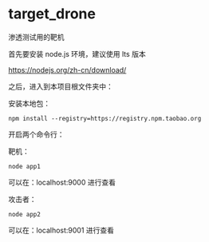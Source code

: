 # target_drone

渗透测试用的靶机

首先要安装 node.js 环境，建议使用 lts 版本

https://nodejs.org/zh-cn/download/

之后，进入到本项目根文件夹中：

安装本地包：

`npm install --registry=https://registry.npm.taobao.org`

开启两个命令行：

靶机：

`node app1`

可以在：localhost:9000 进行查看

攻击者：

`node app2`

可以在：localhost:9001 进行查看

